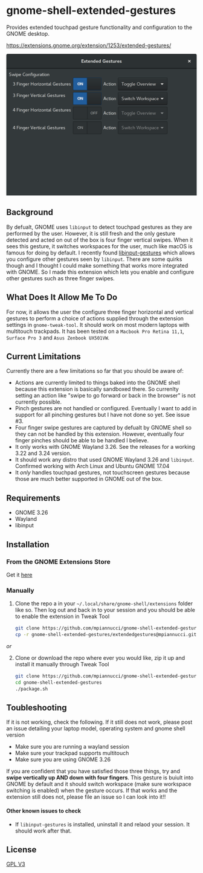 # gnome-shell-extended-gestures

Provides extended touchpad gesture functionality and configuration to the GNOME desktop.

https://extensions.gnome.org/extension/1253/extended-gestures/

![gesture-settings](gesture-settings.png)

## Background

By defualt, GNOME uses `libinput` to detect touchpad gestures as they are performed by the user. However, it is still fresh and the only gesture detected and acted on out of the box is four finger vertical swipes. When it sees this gesture, it switches workspaces for the user, much like macOS is famous for doing by default. I recently found [libinput-gestures](https://github.com/bulletmark/libinput-gestures) which allows you configure other gestures seen by `libinput`. There are some quirks though and I thought I could make something that works more integrated with GNOME. So I made this extension which lets you enable and configure other gestures such as three finger swipes.

## What Does It Allow Me To Do

For now, it allows the user the configure three finger horizontal and vertical gestures to perform a choice of actions supplied through the extension settings in `gnome-tweak-tool`. It should work on most modern laptops with multitouch trackpads. It has been tested on a `Macbook Pro Retina 11,1`, `Surface Pro 3` and `Asus Zenbook UX501VW`.

## Current Limitations

Currently there are a few limitations so far that you should be aware of: 

* Actions are currently limited to things baked into the GNOME shell because this extension is basically sandboxed there. So currenlty setting an action like "swipe to go forward or back in the browser" is not currently possible. 
* Pinch gestures are not handled or configured. Eventually I want to add in support for all pinching gestures but I have not done so yet. See issue #3.
* Four finger swipe gestures are captured by defualt by GNOME shell so they can not be handled by this extension. However, eventually four finger pinches should be able to be handled I believe. 
* It only works with GNOME Wayland 3.26. See the releases for a working 3.22 and 3.24 version.
* It should work any distro that used GNOME Wayland 3.26 and `libinput`. Confirmed working with Arch Linux and Ubuntu GNOME 17.04
* It *only* handles touchpad gestures, not touchscreen gestures because those are much better supported in GNOME out of the box.

## Requirements

* GNOME 3.26
* Wayland
* libinput

## Installation

### From the GNOME Extensions Store

Get it [here](https://extensions.gnome.org/extension/1253/extended-gestures/)

### Manually

1. Clone the repo a in your `~/.local/share/gnome-shell/extensions` folder like so. Then log out and back in to your session and you should be able to enable the extension in Tweak Tool

	```bash
	git clone https://github.com/mpiannucci/gnome-shell-extended-gestures
	cp -r gnome-shell-extended-gestures/extendedgestures@mpiannucci.github.com ~/.local/share/gnome-shell/extensions
	```
	
*or*

2. Clone or download the repo where ever you would like, zip it up and install it manually through Tweak Tool

	```bash
	git clone https://github.com/mpiannucci/gnome-shell-extended-gestures
	cd gnome-shell-extended-gestures
	./package.sh
	```
	
## Toubleshooting

If it is not working, check the following. If it still does not work, please post an issue detailing your laptop model, operating system and gnome shell version

* Make sure you are running a wayland session
* Make sure your trackpad supports multitouch
* Make sure you are using GNOME 3.26

If you are confident that you have satisfied those three things, try and **swipe vertically up AND down with four fingers**. This gesture is buiult into GNOME by default and it should switch workspace (make sure workspace switching is enabled) when the gesture occurs. If that works and the extension still does not, please file an issue so I can look into it!!

#### Other known issues to check

* If `libinput-gestures` is installed, uninstall it and relaod your session. It should work after that.

## License

[GPL V3](LICENSE)
